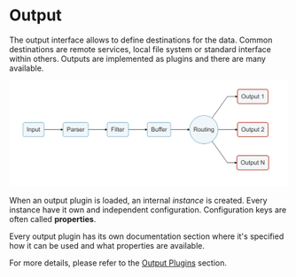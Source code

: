 # Output

The output interface allows to define destinations for the data. Common destinations are remote services, local file system or standard interface within others. Outputs are implemented as plugins and there are many available.

![](../.gitbook/assets/logging_pipeline_output%20%281%29.png)

When an output plugin is loaded, an internal _instance_ is created. Every instance have it own and independent configuration. Configuration keys are often called **properties**.

Every output plugin has its own documentation section where it's specified how it can be used and what properties are available.

For more details, please refer to the [Output Plugins](../output/) section.


